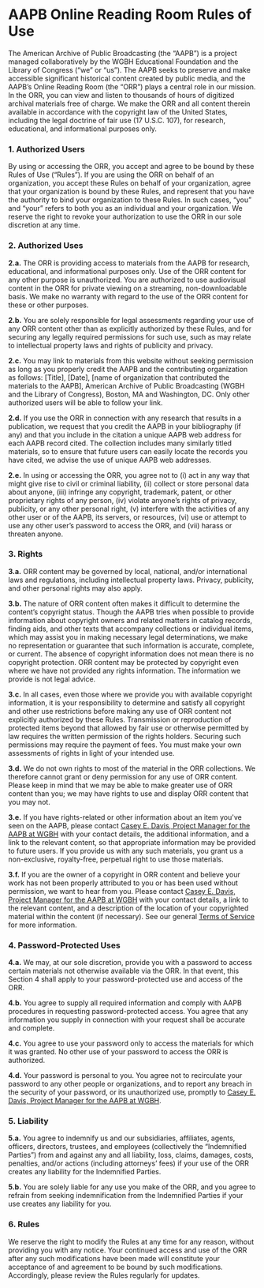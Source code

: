 # AAPB Online Reading Room Rules of Use

The American Archive of Public Broadcasting (the “AAPB”) is a project managed
collaboratively by the WGBH Educational Foundation and the Library of Congress
(“we” or “us”). The AAPB seeks to preserve and make accessible significant
historical content created by public media, and the AAPB’s Online Reading Room
(the “ORR”) plays a central role in our mission. In the ORR, you can view and
listen to thousands of hours of digitized archival materials free of charge. We
make the ORR and all content therein available in accordance with the copyright
law of the United States, including the legal doctrine of fair use (17 U.S.C.
107), for research, educational, and informational purposes only.

### 1.  Authorized Users

By using or accessing the ORR, you accept and agree to be bound by these Rules
of Use (“Rules”). If you are using the ORR on behalf of an organization, you
accept these Rules on behalf of your organization, agree that your organization
is bound by these Rules, and represent that you have the authority to bind your
organization to these Rules. In such cases, “you” and “your” refers to both you
as an individual and your organization. We reserve the right to revoke your
authorization to use the ORR in our sole discretion at any time.

### 2.  Authorized Uses

**2.a.** The ORR is providing access to materials from the AAPB for research,
educational, and informational purposes only. Use of the ORR content for any
other purpose is unauthorized. You are authorized to use audiovisual content in
the ORR for private viewing on a streaming, non-downloadable basis. We make no
warranty with regard to the use of the ORR content for these or other purposes.

**2.b.** You are solely responsible for legal assessments regarding your use of any
ORR content other than as explicitly authorized by these Rules, and for
securing any legally required permissions for such use, such as may relate to
intellectual property laws and rights of publicity and privacy.

**2.c.** You may link to materials from this website without seeking permission as
long as you properly credit the AAPB and the contributing organization as
follows: [Title], [Date], [name of organization that contributed the materials
to the AAPB], American Archive of Public Broadcasting (WGBH and the Library of
Congress), Boston, MA and Washington, DC. Only other authorized users will be
able to follow your link.

**2.d.** If you use the ORR in connection with any research that results in a
publication, we request that you credit the AAPB in your bibliography (if any)
and that you include in the citation a unique AAPB web address for each AAPB
record cited. The collection includes many similarly titled materials, so to
ensure that future users can easily locate the records you have cited, we
advise the use of unique AAPB web addresses.

**2.e.** In using or accessing the ORR, you agree not to (i) act in any way that
might give rise to civil or criminal liability, (ii) collect or store personal
data about anyone, (iii) infringe any copyright, trademark, patent, or other
proprietary rights of any person, (iv) violate anyone’s rights of privacy,
publicity, or any other personal right, (v) interfere with the activities of
any other user or of the AAPB, its servers, or resources, (vi) use or attempt
to use any other user’s password to access the ORR, and (vii) harass or
threaten anyone.

### 3.  Rights

**3.a.** ORR content may be governed by local, national, and/or international laws
and regulations, including intellectual property laws. Privacy, publicity, and
other personal rights may also apply.

**3.b.** The nature of ORR content often makes it difficult to determine the
content’s copyright status. Though the AAPB tries when possible to provide
information about copyright owners and related matters in catalog records,
finding aids, and other texts that accompany collections or individual items,
which may assist you in making necessary legal determinations, we make no
representation or guarantee that such information is accurate, complete, or
current. The absence of copyright information does not mean there is no
copyright protection. ORR content may be protected by copyright even where we
have not provided any rights information. The information we provide is not
legal advice.

**3.c.** In all cases, even those where we provide you with available copyright
information, it is your responsibility to determine and satisfy all copyright
and other use restrictions before making any use of ORR content not explicitly
authorized by these Rules. Transmission or reproduction of protected items
beyond that allowed by fair use or otherwise permitted by law requires the
written permission of the rights holders. Securing such permissions may require
the payment of fees. You must make your own assessments of rights in light of
your intended use.

**3.d.** We do not own rights to most of the material in the ORR collections. We
therefore cannot grant or deny permission for any use of ORR content. Please
keep in mind that we may be able to make greater use of ORR content than you;
we may have rights to use and display ORR content that you may not.

**3.e.** If you have rights-related or other information about an item you've seen
on the AAPB, please contact
[Casey E. Davis, Project Manager for the AAPB at WGBH](mailto:casey_davis@wgbh.org)
with your contact details, the additional information, and a link to the
relevant content, so that appropriate information may be provided to future
users. If you provide us with any such materials, you grant us a non-exclusive,
royalty-free, perpetual right to use those materials.

**3.f.** If you are the owner of a copyright in ORR content and believe your work
has not been properly attributed to you or has been used without permission, we
want to hear from you. Please contact
[Casey E. Davis, Project Manager for the AAPB at WGBH](mailto:casey_davis@wgbh.org)
with your contact details, a link to the relevant content, and a
description of the location of your copyrighted material within the content (if
necessary). See our general [Terms of Service](/legal/tou) for more information.

### 4.  Password-Protected Uses

**4.a.** We may, at our sole discretion, provide you with a password to access
certain materials not otherwise available via the ORR. In that event, this
Section 4 shall apply to your password-protected use and access of the ORR.

**4.b.** You agree to supply all required information and comply with AAPB
procedures in requesting password-protected access. You agree that any
information you supply in connection with your request shall be accurate and
complete.

**4.c.** You agree to use your password only to access the materials for which it
was granted. No other use of your password to access the ORR is authorized.

**4.d.** Your password is personal to you. You agree not to recirculate your
password to any other people or organizations, and to report any breach in the
security of your password, or its unauthorized use, promptly to
[Casey E. Davis, Project Manager for the AAPB at WGBH](mailto:casey_davis@wgbh.org).

### 5.  Liability

**5.a.** You agree to indemnify us and our subsidiaries, affiliates, agents,
officers, directors, trustees, and employees (collectively the “Indemnified
Parties”) from and against any and all liability, loss, claims, damages, costs,
penalties, and/or actions (including attorneys’ fees) if your use of the ORR
creates any liability for the Indemnified Parties.

**5.b.** You are solely liable for any use you make of the ORR, and you agree to
refrain from seeking indemnification from the Indemnified Parties if your use
creates any liability for you.

### 6.  Rules

We reserve the right to modify the Rules at any time for any reason, without
providing you with any notice. Your continued access and use of the ORR after
any such modifications have been made will constitute your acceptance of and
agreement to be bound by such modifications. Accordingly, please review the
Rules regularly for updates.
